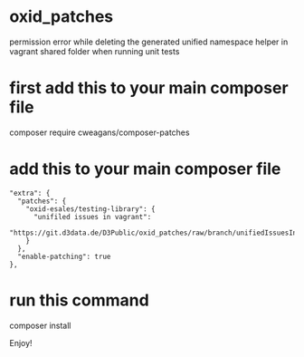 # oxid_patches
permission error while deleting the generated unified namespace helper in vagrant shared folder when running unit tests

# first add this to your main composer file
composer require cweagans/composer-patches

# add this to your main composer file
    "extra": {
      "patches": {
        "oxid-esales/testing-library": {
          "unifiled issues in vagrant":
          "https://git.d3data.de/D3Public/oxid_patches/raw/branch/unifiedIssuesInVagrant/unifiedIssuesInVagrant.patch"
        }
      },
      "enable-patching": true
    },

# run this command
composer install

Enjoy!
